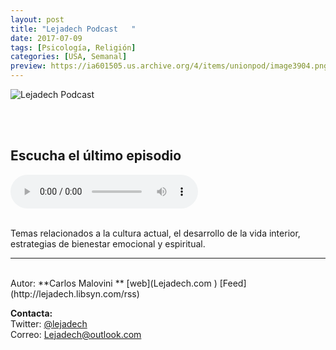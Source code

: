 ```yaml
---
layout: post
title: "Lejadech Podcast   "
date: 2017-07-09
tags: [Psicología, Religión]
categories: [USA, Semanal]
preview: https://ia601505.us.archive.org/4/items/unionpod/image3904.png
---
```


![Lejadech Podcast](https://ia601505.us.archive.org/4/items/unionpod/LejadechPodcast500.png)

<br/>
<br/>

## Escucha el último episodio

<!--reproductor-feed=http://lejadech.libsyn.com/rss-->
<!--reproductor-start-->
<audio id="audio" preload="auto" controls="" src="http://traffic.libsyn.com/lejadech/Bagaje_-_E77.mp3?dest-id=369135"></audio>
<!--reproductor-end-->

<br/>  
Temas relacionados a la cultura actual, el desarrollo de la vida interior, estrategias de bienestar emocional y espiritual.

_ _ _
<br>
Autor: **Carlos Malovini **  
[web](Lejadech.com )  
[Feed](http://lejadech.libsyn.com/rss)  



**Contacta:**  
Twitter: [@lejadech](https://twitter.com/lejadech)  
Correo: [Lejadech@outlook.com](mailto:Lejadech@outlook.com)  

